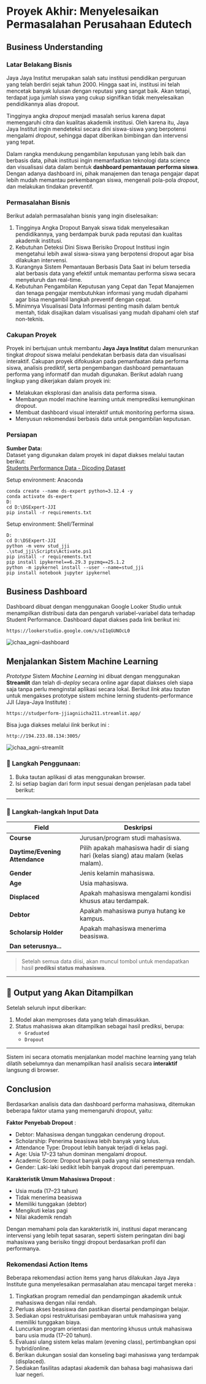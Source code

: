 # Proyek Akhir: Menyelesaikan Permasalahan Perusahaan Edutech

## Business Understanding
### Latar Belakang Bisnis
Jaya Jaya Institut merupakan salah satu institusi pendidikan perguruan yang telah berdiri sejak tahun 2000. Hingga saat ini, institusi ini telah mencetak banyak lulusan dengan reputasi yang sangat baik. Akan tetapi, terdapat juga jumlah siswa yang cukup signifikan tidak menyelesaikan pendidikannya alias dropout.

Tingginya angka *dropout* menjadi masalah serius karena dapat memengaruhi citra dan kualitas akademik institusi. Oleh karena itu, Jaya Jaya Institut ingin mendeteksi secara dini siswa-siswa yang berpotensi mengalami *dropout*, sehingga dapat diberikan bimbingan dan intervensi yang tepat.

Dalam rangka mendukung pengambilan keputusan yang lebih baik dan berbasis data, pihak institusi ingin memanfaatkan teknologi data science dan visualisasi data dalam bentuk **dashboard pemantauan performa siswa**. Dengan adanya dashboard ini, pihak manajemen dan tenaga pengajar dapat lebih mudah memantau perkembangan siswa, mengenali pola-pola *dropout*, dan melakukan tindakan preventif.

### Permasalahan Bisnis
Berikut adalah permasalahan bisnis yang ingin diselesaikan:
1. Tingginya Angka Dropout
    Banyak siswa tidak menyelesaikan pendidikannya, yang berdampak buruk pada reputasi dan kualitas akademik institusi.
2. Kebutuhan Deteksi Dini Siswa Berisiko Dropout
    Institusi ingin mengetahui lebih awal siswa-siswa yang berpotensi dropout agar bisa dilakukan intervensi.
3. Kurangnya Sistem Pemantauan Berbasis Data
    Saat ini belum tersedia alat berbasis data yang efektif untuk memantau performa siswa secara menyeluruh dan real-time.
4. Kebutuhan Pengambilan Keputusan yang Cepat dan Tepat
    Manajemen dan tenaga pengajar membutuhkan informasi yang mudah dipahami agar bisa mengambil langkah preventif dengan cepat.
5. Minimnya Visualisasi Data
    Informasi penting masih dalam bentuk mentah, tidak disajikan dalam visualisasi yang mudah dipahami oleh staf non-teknis.

### Cakupan Proyek
Proyek ini bertujuan untuk membantu **Jaya Jaya Institut** dalam menurunkan tingkat *dropout* siswa melalui pendekatan berbasis data dan visualisasi interaktif. Cakupan proyek difokuskan pada pemanfaatan data performa siswa, analisis prediktif, serta pengembangan dashboard pemantauan performa yang informatif dan mudah digunakan. Berikut adalah ruang lingkup yang dikerjakan dalam proyek ini:
- Melakukan eksplorasi dan analisis data performa siswa.
- Membangun model machine learning untuk memprediksi kemungkinan dropout.
- Membuat dashboard visual interaktif untuk monitoring performa siswa.
- Menyusun rekomendasi berbasis data untuk pengambilan keputusan.

### Persiapan
**Sumber Data:**  
Dataset yang digunakan dalam proyek ini dapat diakses melalui tautan berikut:  
[Students Performance Data - Dicoding Dataset](https://github.com/dicodingacademy/dicoding_dataset/blob/main/students_performance/data.csv)

Setup environment: Anaconda
```
conda create --name ds-expert python=3.12.4 -y
conda activate ds-expert
D:
cd D:\DSExpert-JJI
pip install -r requirements.txt 
```
Setup environment: Shell/Terminal
```
D:
cd D:\DSExpert-JJI
python -m venv stud_jji
.\stud_jji\Scripts\Activate.ps1
pip install -r requirements.txt
pip install ipykernel==6.29.3 pyzmq==25.1.2
python -m ipykernel install --user --name=stud_jji
pip install notebook jupyter ipykernel
```

## Business Dashboard
Dashboard dibuat dengan menggunakan Google Looker Studio untuk menampilkan distribusi data dan pengaruh variabel-variabel data terhadap Student Performance. Dashboard dapat diakses pada link berikut ini:
```
https://lookerstudio.google.com/s/oI1qGUNOcL0
```
![ichaa_agni-dashboard](https://github.com/IchaAgni/StudPerform/blob/main/ichaa_agni-dashboard.jpg)

## Menjalankan Sistem Machine Learning
*Prototype* Sistem *Machine Learning* ini dibuat dengan menggunakan **Streamlit** dan telah di-*deploy* secara online agar dapat diakses oleh siapa saja tanpa perlu menginstal aplikasi secara lokal. Berikut *link* atau *tautan*  untuk mengakses prototype sistem mchine lerning students-performance JJI (Jaya-Jaya Institute) :
```
https://studperform-jjiagniicha211.streamlit.app/
```
Bisa juga diakses melalui *link* berikut ini :
```
http://194.233.88.134:3005/
```
![ichaa_agni-streamlit](https://github.com/IchaAgni/StudPerform/blob/main/ichaa_agni-streamlit.jpg?raw=true)


### 🧭 Langkah Penggunaan:
1. Buka tautan aplikasi di atas menggunakan browser.
2. Isi setiap bagian dari form input sesuai dengan penjelasan pada tabel berikut:
   
---
### 🧾 Langkah-langkah Input Data

| **Field**                      | **Deskripsi**                                                                 |
|-------------------------------|------------------------------------------------------------------------------|
| **Course**                     | Jurusan/program studi mahasiswa.                                             |
| **Daytime/Evening Attendance** | Pilih apakah mahasiswa hadir di siang hari (kelas siang) atau malam (kelas malam).                      |
| **Gender**     | Jenis kelamin mahasiswa.                                      |
| **Age** | Usia mahasiswa.                          |
| **Displaced**                | Apakah mahasiswa mengalami kondisi khusus atau terdampak.                                                  |
| **Debtor**     | Apakah mahasiswa punya hutang ke kampus.                                       |
| **Scholarsip Holder**     | Apakah mahasiswa menerima beasiswa.                                      |
| **Dan seterusnya...**          |

> Setelah semua data diisi, akan muncul tombol untuk mendapatkan hasil **prediksi status mahasiswa**.
---

## 🧠 Output yang Akan Ditampilkan
Setelah seluruh input diberikan:
1. Model akan memproses data yang telah dimasukkan.
2. Status mahasiswa akan ditampilkan sebagai hasil prediksi, berupa:
   - `Graduated`
   - `Dropout`
---
Sistem ini secara otomatis menjalankan model machine learning yang telah dilatih sebelumnya dan menampilkan hasil analisis secara **interaktif** langsung di browser.

## Conclusion
Berdasarkan analisis data dan dashboard performa mahasiswa, ditemukan beberapa faktor utama yang memengaruhi dropout, yaitu:

**Faktor Penyebab Dropout** :
- Debtor: Mahasiswa dengan tunggakan cenderung dropout.
- Scholarship: Penerima beasiswa lebih banyak yang lulus.
- Attendance Type: Dropout lebih banyak terjadi di kelas pagi.
- Age: Usia 17–23 tahun dominan mengalami dropout.
- Academic Score: Dropout banyak pada yang nilai semesternya rendah.
- Gender: Laki-laki sedikit lebih banyak dropout dari perempuan.

**Karakteristik Umum Mahasiswa Dropout** :
- Usia muda (17–23 tahun)
- Tidak menerima beasiswa
- Memiliki tunggakan (debtor)
- Mengikuti kelas pagi
- Nilai akademik rendah

Dengan memahami pola dan karakteristik ini, institusi dapat merancang intervensi yang lebih tepat sasaran, seperti sistem peringatan dini bagi mahasiswa yang berisiko tinggi dropout berdasarkan profil dan performanya.

### Rekomendasi Action Items
Beberapa rekomendasi action items yang harus dilakukan Jaya Jaya Institute guna menyelesaikan permasalahan atau mencapai target mereka : 
1. Tingkatkan program remedial dan pendampingan akademik untuk mahasiswa dengan nilai rendah.
2. Perluas akses beasiswa dan pastikan disertai pendampingan belajar.
3. Sediakan opsi restrukturisasi pembayaran untuk mahasiswa yang memiliki tunggakan biaya.
4. Luncurkan program orientasi dan mentoring khusus untuk mahasiswa baru usia muda (17–20 tahun).
5. Evaluasi ulang sistem kelas malam (evening class), pertimbangkan opsi hybrid/online.
6. Berikan dukungan sosial dan konseling bagi mahasiswa yang terdampak (displaced).
7. Sediakan fasilitas adaptasi akademik dan bahasa bagi mahasiswa dari luar negeri.